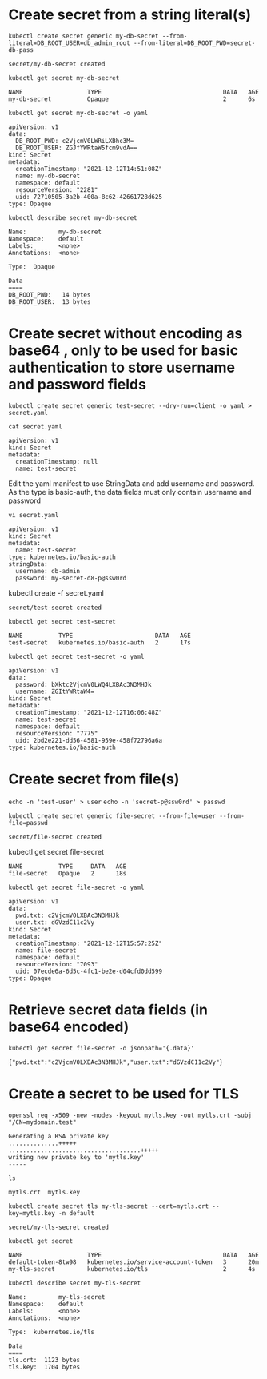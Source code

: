 
# Create secret from a string literal(s)

`kubectl create secret generic my-db-secret --from-literal=DB_ROOT_USER=db_admin_root --from-literal=DB_ROOT_PWD=secret-db-pass`
```
secret/my-db-secret created
```

`kubectl get secret my-db-secret`
```
NAME                  TYPE                                  DATA   AGE
my-db-secret          Opaque                                2      6s
```

`kubectl get secret my-db-secret -o yaml`
```
apiVersion: v1
data:
  DB_ROOT_PWD: c2VjcmV0LWRiLXBhc3M=
  DB_ROOT_USER: ZGJfYWRtaW5fcm9vdA==
kind: Secret
metadata:
  creationTimestamp: "2021-12-12T14:51:08Z"
  name: my-db-secret
  namespace: default
  resourceVersion: "2281"
  uid: 72710505-3a2b-400a-8c62-42661728d625
type: Opaque
```

`kubectl describe secret my-db-secret`
```
Name:         my-db-secret
Namespace:    default
Labels:       <none>
Annotations:  <none>

Type:  Opaque

Data
====
DB_ROOT_PWD:   14 bytes
DB_ROOT_USER:  13 bytes
```
  
  
# Create secret without encoding as base64 , only to be used for basic authentication to store username and password fields
  
`kubectl create secret generic test-secret --dry-run=client -o yaml > secret.yaml`
  
`cat secret.yaml`

```
apiVersion: v1
kind: Secret
metadata:
  creationTimestamp: null
  name: test-secret
```  
Edit the yaml manifest to use StringData and add username and password. As the type is basic-auth, the data fields must only contain  username and password

`vi secret.yaml`

```  
apiVersion: v1
kind: Secret
metadata:
  name: test-secret
type: kubernetes.io/basic-auth
stringData:
  username: db-admin
  password: my-secret-d8-p@ssw0rd
```
kubectl create -f secret.yaml
```
secret/test-secret created
```
`kubectl get secret test-secret`
```
NAME          TYPE                       DATA   AGE
test-secret   kubernetes.io/basic-auth   2      17s
```

`kubectl get secret test-secret -o yaml`
```
apiVersion: v1
data:
  password: bXktc2VjcmV0LWQ4LXBAc3N3MHJk
  username: ZGItYWRtaW4=
kind: Secret
metadata:
  creationTimestamp: "2021-12-12T16:06:48Z"
  name: test-secret
  namespace: default
  resourceVersion: "7775"
  uid: 2bd2e221-dd56-4581-959e-458f72796a6a
type: kubernetes.io/basic-auth
```
 
# Create secret from file(s)
`echo -n 'test-user' > user`
`echo -n 'secret-p@ssw0rd' > passwd`

`kubectl create secret generic file-secret --from-file=user --from-file=passwd`
```
secret/file-secret created
```

kubectl get secret file-secret
```
NAME          TYPE     DATA   AGE
file-secret   Opaque   2      18s
```

`kubectl get secret file-secret -o yaml`

```
apiVersion: v1
data:
  pwd.txt: c2VjcmV0LXBAc3N3MHJk
  user.txt: dGVzdC11c2Vy
kind: Secret
metadata:
  creationTimestamp: "2021-12-12T15:57:25Z"
  name: file-secret
  namespace: default
  resourceVersion: "7093"
  uid: 07ecde6a-6d5c-4fc1-be2e-d04cfd0dd599
type: Opaque
```

# Retrieve secret data fields (in base64 encoded)
  
`kubectl get secret file-secret -o jsonpath='{.data}'`
```
{"pwd.txt":"c2VjcmV0LXBAc3N3MHJk","user.txt":"dGVzdC11c2Vy"}
```

# Create a secret to be used for TLS

`openssl req -x509 -new -nodes -keyout mytls.key -out mytls.crt -subj "/CN=mydomain.test"`
```
Generating a RSA private key
..............+++++
.....................................+++++
writing new private key to 'mytls.key'
-----
```

`ls`
```
mytls.crt  mytls.key 
```

`kubectl create secret tls my-tls-secret --cert=mytls.crt --key=mytls.key -n default`
```
secret/my-tls-secret created
```

`kubectl get secret`
```
NAME                  TYPE                                  DATA   AGE
default-token-8tw98   kubernetes.io/service-account-token   3      20m
my-tls-secret         kubernetes.io/tls                     2      4s
```

`kubectl describe secret my-tls-secret`
```
Name:         my-tls-secret
Namespace:    default
Labels:       <none>
Annotations:  <none>

Type:  kubernetes.io/tls

Data
====
tls.crt:  1123 bytes
tls.key:  1704 bytes
``` 
  
  

